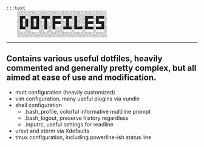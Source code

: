 ```
:::text
	░░░░░░░░░░░░░░░░░░░░░░░░░░░░░░░░░
	░█▀▄░█▀█░▀█▀░█▀▀░▀█▀░█░░░█▀▀░█▀▀░
	░█░█░█░█░░█░░█▀▀░░█░░█░░░█▀▀░▀▀█░
	░▀▀░░▀▀▀░░▀░░▀░░░▀▀▀░▀▀▀░▀▀▀░▀▀▀░
	░░░░░░░░░░░░░░░░░░░░░░░░░░░░░░░░░
```
----------------------------------------------
Contains various useful dotfiles, heavily commented and generally pretty complex, but all aimed at ease of use and modification.
----------------------------------------------
* mutt configuration (heavily customized)
* vim configuration, many useful plugins via vundle
* shell configuration
	* .bash_profile, colorful informative multiline prompt
	* .bash_logout, preserve history regardless 
	* .inputrc, useful settings for readline
* urxvt and xterm via Xdefaults
* tmux configuration, including powerline-ish status line

